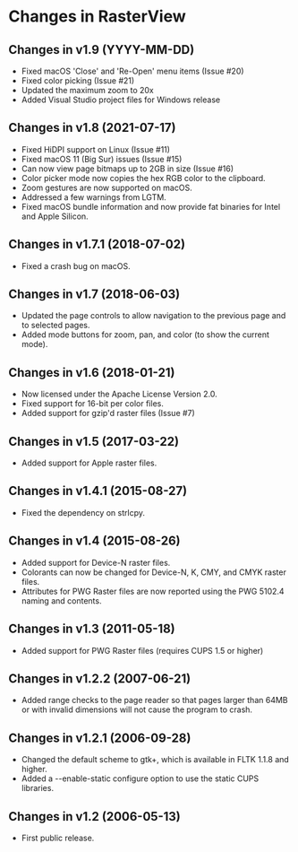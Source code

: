 Changes in RasterView
=====================


Changes in v1.9 (YYYY-MM-DD)
----------------------------

- Fixed macOS 'Close' and 'Re-Open' menu items (Issue #20)
- Fixed color picking (Issue #21)
- Updated the maximum zoom to 20x
- Added Visual Studio project files for Windows release


Changes in v1.8 (2021-07-17)
----------------------------

- Fixed HiDPI support on Linux (Issue #11)
- Fixed macOS 11 (Big Sur) issues (Issue #15)
- Can now view page bitmaps up to 2GB in size (Issue #16)
- Color picker mode now copies the hex RGB color to the clipboard.
- Zoom gestures are now supported on macOS.
- Addressed a few warnings from LGTM.
- Fixed macOS bundle information and now provide fat binaries for Intel and
  Apple Silicon.


Changes in v1.7.1 (2018-07-02)
------------------------------

- Fixed a crash bug on macOS.


Changes in v1.7 (2018-06-03)
----------------------------

- Updated the page controls to allow navigation to the previous page and to
  selected pages.
- Added mode buttons for zoom, pan, and color (to show the current mode).


Changes in v1.6 (2018-01-21)
----------------------------

- Now licensed under the Apache License Version 2.0.
- Fixed support for 16-bit per color files.
- Added support for gzip'd raster files (Issue #7)


Changes in v1.5 (2017-03-22)
----------------------------

- Added support for Apple raster files.


Changes in v1.4.1 (2015-08-27)
------------------------------

- Fixed the dependency on strlcpy.


Changes in v1.4 (2015-08-26)
----------------------------

- Added support for Device-N raster files.
- Colorants can now be changed for Device-N, K, CMY, and CMYK raster files.
- Attributes for PWG Raster files are now reported using the PWG 5102.4
  naming and contents.


Changes in v1.3 (2011-05-18)
----------------------------

- Added support for PWG Raster files (requires CUPS 1.5 or higher)


Changes in v1.2.2 (2007-06-21)
------------------------------

- Added range checks to the page reader so that pages larger than 64MB or with
  invalid dimensions will not cause the program to crash.


Changes in v1.2.1 (2006-09-28)
------------------------------

- Changed the default scheme to gtk+, which is available in FLTK 1.1.8
  and higher.
- Added a --enable-static configure option to use the static CUPS
  libraries.


Changes in v1.2 (2006-05-13)
----------------------------
- First public release.
